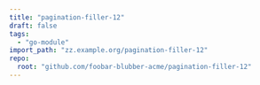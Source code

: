 ```yaml
---
title: "pagination-filler-12"
draft: false
tags:
  - "go-module"
import_path: "zz.example.org/pagination-filler-12"
repo:
  root: "github.com/foobar-blubber-acme/pagination-filler-12"
---
```

